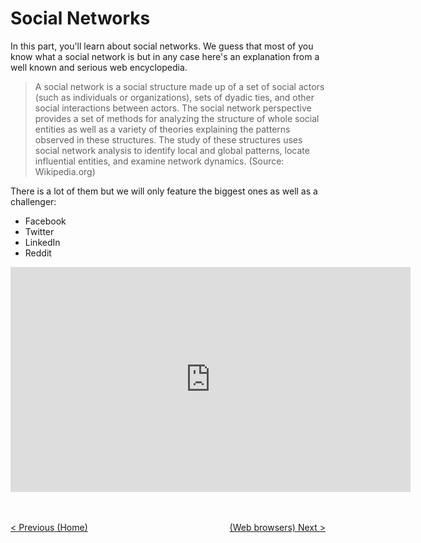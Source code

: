 # Social Networks

In this part, you'll learn about social networks. We guess that most of you know what a social network is but in any case here's an explanation from a well known and serious web encyclopedia.

> A social network is a social structure made up of a set of social actors (such as individuals or organizations), sets of dyadic ties, and other social interactions between actors.
> The social network perspective provides a set of methods for analyzing the structure of whole social entities as well as a variety of theories explaining the patterns observed in these structures.
> The study of these structures uses social network analysis to identify local and global patterns, locate influential entities, and examine network dynamics. (Source: Wikipedia.org)

There is a lot of them but we will only feature the biggest ones as well as a challenger:
* Facebook
* Twitter
* LinkedIn
* Reddit

<center><iframe width="640" height="360" src="https://www.youtube.com/embed/AHA6be-xaVA" frameborder="0" allowfullscreen></iframe></center>

<br/><br/>
<span style="float:left">[< Previous (Home)](../)</span><span style="float:right">[(Web browsers) Next >](../WebBrowsers)</span>
